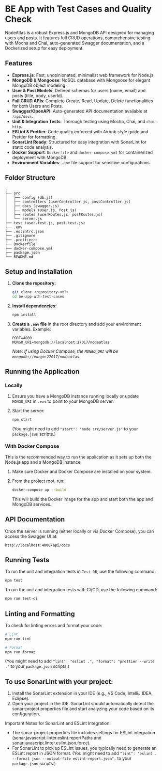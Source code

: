 # BE App with Test Cases and Quality Check

NodeAtlas is a robust Express.js and MongoDB API designed for managing users and posts. It features full CRUD operations, comprehensive testing with Mocha and Chai, auto-generated Swagger documentation, and a Dockerized setup for easy deployment.

## Features

- **Express.js**: Fast, unopinionated, minimalist web framework for Node.js.
- **MongoDB & Mongoose**: NoSQL database with Mongoose for elegant MongoDB object modeling.
- **User & Post Models**: Defined schemas for users (name, email) and posts (title, body, userId).
- **Full CRUD APIs**: Complete Create, Read, Update, Delete functionalities for both Users and Posts.
- **Swagger/OpenAPI**: Auto-generated API documentation available at `/api/docs`.
- **Unit & Integration Tests**: Thorough testing using Mocha, Chai, and `chai-http`.
- **ESLint & Prettier**: Code quality enforced with Airbnb style guide and Prettier for formatting.
- **SonarLint Ready**: Structured for easy integration with SonarLint for static code analysis.
- **Docker Support**: `Dockerfile` and `docker-compose.yml` for containerized deployment with MongoDB.
- **Environment Variables**: `.env` file support for sensitive configurations.

## Folder Structure

```
.
├── src
│   ├── config (db.js)
│   ├── controllers (userController.js, postController.js)
│   ├── docs (swagger.js)
│   ├── models (User.js, Post.js)
│   ├── routes (userRoutes.js, postRoutes.js)
│   └── server.js
├── test (user.test.js, post.test.js)
├── .env
├── .eslintrc.json
├── .gitignore
├── .prettierrc
├── Dockerfile
├── docker-compose.yml
├── package.json
└── README.md
```

## Setup and Installation

1.  **Clone the repository:**

    ```bash
    git clone <repository-url>
    cd be-app-wth-test-cases
    ```

2.  **Install dependencies:**

    ```bash
    npm install
    ```

3.  **Create a `.env` file** in the root directory and add your environment variables. Example:

    ```
    PORT=4000
    MONGO_URI=mongodb://localhost:27017/nodeatlas
    ```

    _Note: If using Docker Compose, the `MONGO_URI` will be `mongodb://mongo:27017/nodeatlas`._

## Running the Application

### Locally

1.  Ensure you have a MongoDB instance running locally or update `MONGO_URI` in `.env` to point to your MongoDB server.
2.  Start the server:

    ```bash
    npm start
    ```

    (You might need to add `"start": "node src/server.js"` to your `package.json` scripts.)

### With Docker Compose

This is the recommended way to run the application as it sets up both the Node.js app and a MongoDB instance.

1.  Make sure Docker and Docker Compose are installed on your system.
2.  From the project root, run:

    ```bash
    docker-compose up --build
    ```

    This will build the Docker image for the app and start both the app and MongoDB services.

## API Documentation

Once the server is running (either locally or via Docker Compose), you can access the Swagger UI at:

`http://localhost:4000/api/docs`

## Running Tests

To run the unit and integration tests in `Test DB`, use the following command:

```bash
npm test
```

To run the unit and integration tests with CI/CD, use the following command:

```bash
npm run test-ci
```

## Linting and Formatting

To check for linting errors and format your code:

```bash
# Lint
npm run lint

# Format
npm run format
```

(You might need to add `"lint": "eslint .", "format": "prettier --write ."` to your `package.json` scripts.)

## To use SonarLint with your project:

1.  Install the SonarLint extension in your IDE (e.g., VS Code, IntelliJ IDEA, Eclipse).
2.  Open your project in the IDE. SonarLint should automatically detect the sonar-project.properties file and start analyzing your code based on its configuration.

Important Notes for SonarLint and ESLint Integration:

- The sonar-project.properties file includes settings for ESLint integration (sonar.javascript.linter.eslint.reportPaths and sonar.javascript.linter.eslint.json.force).
- For SonarLint to pick up ESLint issues, you typically need to generate an ESLint report in JSON format.
  (You might need to add `"lint": "eslint . --format json --output-file eslint-report.json",` to your `package.json` scripts.)
